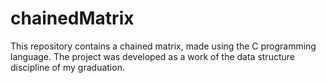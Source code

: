 # chainedMatrix
This repository contains a chained matrix, made using the C programming language. The project was developed as a work of the data structure discipline of my graduation.
